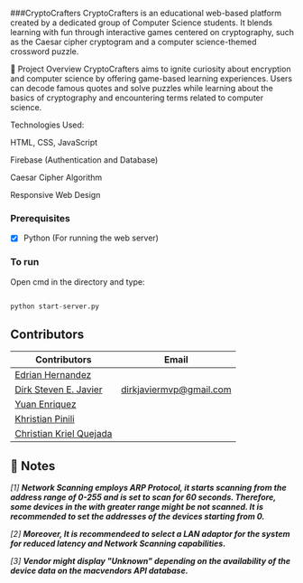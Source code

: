 ###CryptoCrafters
CryptoCrafters is an educational web-based platform created by a dedicated group of Computer Science students. It blends learning with fun through interactive games centered on cryptography, such as the Caesar cipher cryptogram and a computer science-themed crossword puzzle.

📌 Project Overview
CryptoCrafters aims to ignite curiosity about encryption and computer science by offering game-based learning experiences. Users can decode famous quotes and solve puzzles while learning about the basics of cryptography and encountering terms related to computer science.

Technologies Used:

HTML, CSS, JavaScript

Firebase (Authentication and Database)

Caesar Cipher Algorithm

Responsive Web Design

### Prerequisites

- [x] Python (For running the web server) <br>

### To run

Open cmd in the directory and type: 

```python 

python start-server.py

```

##  Contributors </a> <br>

| Contributors | Email  |
| --- | --- |
| <a href = "https://github.com/EdrianHernandez">Edrian Hernandez</a> |  |  | |
| <a href = "https://github.com/m-ciavel"> Dirk Steven E. Javier </a>|  dirkjaviermvp@gmail.com |  |  |
| <a href = "https://github.com/yuanenriquez"> Yuan Enriquez </a>| | |  |
| <a href = "https://github.com/chosenvision"> Khristian Pinili </a>|  |  |  |
| <a href = "https://github.com/kary3l"> Christian Kriel Quejada </a>| |  |  |



##  <a id = "notes"> 📝 Notes </a><br>
<em>

[1] <b>Network Scanning employs ARP Protocol, it starts scanning from the address range of 0-255 and is set to scan for 60 seconds. Therefore, some devices in the with greater range might be not scanned. It is recommended to set the addresses of the devices starting from 0.  </b>

[2] <b>Moreover, It is recommendeed to select a LAN adaptor for the system for reduced latency and Network Scanning capabilities. </b>

[3] <b>Vendor might display "Unknown" depending on the availability of the device data on the macvendors API database.   </b>

<br><br>
